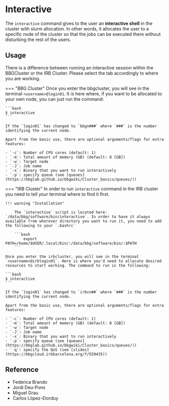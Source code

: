 # Interactive

The `interactive` command gives to the user an **interactive shell** in the cluster with slurm allocation. In other words, it allocates the user to a specific node of the cluster so that the jobs can be executed there without disturbing the rest of the users.

## Usage

There is a difference between running an interactive session within the BBGCluster or the IRB Cluster. Please select the tab accordingly to where you are working.

=== "BBG Cluster"
    Once you enter the bbgcluster, you will see in the terminal `<username>@login01`. It is here where, if you want to be allocated to your own node, you can just run the command:

    ```bash
    $ interactive
    ```

    If the `login01` has changed to `bbgn###` where `###` is the number identifying the current node.
    
    Apart from the basic use, there are optional arguments/flags for extra features:
    
    - `-c`: Number of CPU cores (default: 1)
    - `-m`: Total amount of memory (GB) (default: 8 [GB])
    - `-w`: Target node
    - `-J`: Job name
    - `-x`: Binary that you want to run interactively
    - `-p`: specify queue (see [queues](https://bbglab.github.io/bbgwiki/Cluster_basics/queues/))

=== "IRB Cluster"
    In order to run `interactive` command in the IRB cluster you need to tell your terminal where to find it first.

    !!! warning "Installation"

        The `interactive` script is located here: `/data/bbg/software/bin/interactive`. In order to have it always available from wherever directory you want to run it, you need to add the following to your `.bashrc`

        ```bash
            export PATH=/home/$USER/.local/bin/:/data/bbg/software/bin/:$PATH
        ```

    Once you enter the irbcluster, you will see in the terminal `<username>@irblogin01`. Here is where you'd need to allocate desired resources to start working. The command to run is the following:

    ```bash
    $ interactive
    ```

    If the `login01` has changed to `irbcn##` where `###` is the number identifying the current node.
    
    Apart from the basic use, there are optional arguments/flags for extra features:
    
    - `-c`: Number of CPU cores (default: 1)
    - `-m`: Total amount of memory (GB) (default: 8 [GB])
    - `-w`: Target node
    - `-J`: Job name
    - `-x`: Binary that you want to run interactively
    - `-p`: specify queue (see [queues](https://bbglab.github.io/bbgwiki/Cluster_basics/queues/))
    - `-q`: specify the QoS (see [slides](https://bbgcloud.irbbarcelona.org/f/559435))

## Reference

- Federica Brando
- Jordi Deu-Pons
- Miguel Grau
- Carlos López-Elorduy
